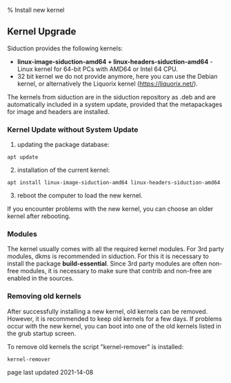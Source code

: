 % Install new kernel

## Kernel Upgrade

Siduction provides the following kernels:

+ **linux-image-siduction-amd64 + linux-headers-siduction-amd64** - Linux kernel for 64-bit PCs with AMD64 or Intel 64 CPU.
+ 32 bit kernel we do not provide anymore, here you can use the Debian kernel, or alternatively the Liquorix kernel (https://liquorix.net/).

The kernels from siduction are in the siduction repository as .deb and are automatically included in a system update, provided that the metapackages for image and headers are installed.


### Kernel Update without System Update

1. updating the package database:

  ~~~
  apt update
  ~~~

2. installation of the current kernel:

  ~~~
  apt install linux-image-siduction-amd64 linux-headers-siduction-amd64
  ~~~

3. reboot the computer to load the new kernel.

  If you encounter problems with the new kernel, you can choose an older kernel after rebooting.


### Modules

The kernel usually comes with all the required kernel modules. For 3rd party modules, dkms is recommended in siduction.
For this it is necessary to install the package **build-essential**. Since 3rd party modules are often non-free modules, it is necessary to make sure
that contrib and non-free are enabled in the sources.

### Removing old kernels

After successfully installing a new kernel, old kernels can be removed. However, it is recommended to keep old kernels for a few days. If problems occur with the new kernel, you can boot into one of the old kernels listed in the grub startup screen.

To remove old kernels the script "kernel-remover" is installed:

~~~
kernel-remover
~~~

<div id="rev">page last updated 2021-14-08</div>
